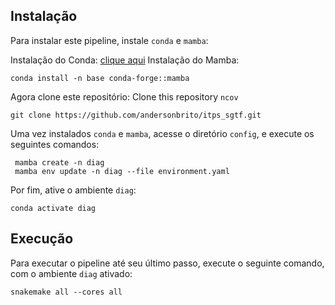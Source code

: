 ## Instalação

Para instalar este pipeline, instale `conda` e `mamba`:

Instalação do Conda: [clique aqui](https://docs.conda.io/projects/conda/en/latest/user-guide/install/index.html)
Instalação do Mamba:
```
conda install -n base conda-forge::mamba
```

Agora clone este repositório:
Clone this repository `ncov`
```
git clone https://github.com/andersonbrito/itps_sgtf.git
```

Uma vez instalados `conda` e `mamba`, acesse o diretório `config`, e execute os seguintes comandos:

```
 mamba create -n diag
 mamba env update -n diag --file environment.yaml
 ```

Por fim, ative o ambiente `diag`:
```
conda activate diag
```

## Execução

Para executar o pipeline até seu último passo, execute o seguinte comando, com o ambiente `diag` ativado:
```
snakemake all --cores all
```
